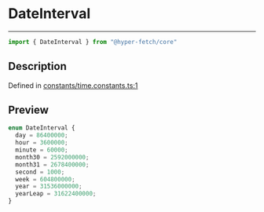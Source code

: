 

# DateInterval

<div class="api-docs__separator" data-reactroot="">

---

</div><div class="api-docs__import" data-reactroot="">

```ts
import { DateInterval } from "@hyper-fetch/core"
```

</div><div class="api-docs__section">

## Description

</div><div class="api-docs__description"><span class="api-docs__do-not-parse">



</span></div><p class="api-docs__definition">

Defined in [constants/time.constants.ts:1](https://github.com/BetterTyped/hyper-fetch/blob/a5ae46b5/packages/core/src/constants/time.constants.ts#L1)

</p><div class="api-docs__section">

## Preview

</div><div class="api-docs__preview enum">

```ts
enum DateInterval {
  day = 86400000; 
  hour = 3600000; 
  minute = 60000; 
  month30 = 2592000000; 
  month31 = 2678400000; 
  second = 1000; 
  week = 604800000; 
  year = 31536000000; 
  yearLeap = 31622400000; 
}
```

</div>